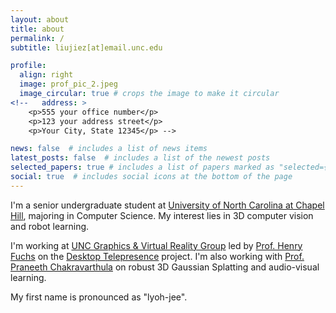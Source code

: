 ```yaml
---
layout: about
title: about
permalink: /
subtitle: liujiez[at]email.unc.edu

profile:
  align: right
  image: prof_pic_2.jpeg
  image_circular: true # crops the image to make it circular
<!--   address: >
    <p>555 your office number</p>
    <p>123 your address street</p>
    <p>Your City, State 12345</p> -->

news: false  # includes a list of news items
latest_posts: false  # includes a list of the newest posts
selected_papers: true # includes a list of papers marked as "selected={true}"
social: true  # includes social icons at the bottom of the page
---
```


<!--
Write your biography here. Tell the world about yourself. Link to your favorite [subreddit](http://reddit.com). You can put a picture in, too. The code is already in, just name your picture `prof_pic.jpg` and put it in the `img/` folder.

Put your address / P.O. box / other info right below your picture. You can also disable any of these elements by editing `profile` property of the YAML header of your `_pages/about.md`. Edit `_bibliography/papers.bib` and Jekyll will render your [publications page](/al-folio/publications/) automatically.

Link to your social media connections, too. This theme is set up to use [Font Awesome icons](http://fortawesome.github.io/Font-Awesome/) and [Academicons](https://jpswalsh.github.io/academicons/), like the ones below. Add your Facebook, Twitter, LinkedIn, Google Scholar, or just disable all of them.
-->

I'm a senior undergraduate student at [University of North Carolina at Chapel Hill](https://www.unc.edu/), majoring in Computer Science.  My interest lies in 3D computer vision and robot learning.

I'm working at [UNC Graphics & Virtual Reality Group](https://telepresence.web.unc.edu/) led by [Prof. Henry Fuchs](https://henryfuchs.web.unc.edu/) on the [Desktop Telepresence](https://mcmvmc.github.io/PersonalTelepresence/) project. I'm also working with [Prof. Praneeth Chakravarthula](https://www.cs.unc.edu/~cpk/) on robust 3D Gaussian Splatting and audio-visual learning.

My first name is pronounced as "lyoh-jee".
